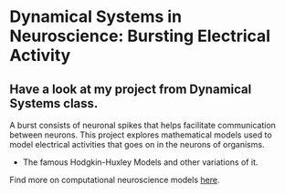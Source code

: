 # Dynamical Systems in Neuroscience: Bursting Electrical Activity

## Have a look at my project from Dynamical Systems class.

 A burst consists of neuronal  spikes that helps facilitate communication between neurons. This project explores mathematical models used to model  electrical activities that goes on in the neurons of organisms. 
- The famous Hodgkin-Huxley Models and other variations of it.

Find more on computational neuroscience models [here](https://www.forbes5.pitt.edu/article/analysis-computational-neuroscience-models).
